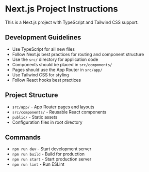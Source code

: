 # Next.js Project Instructions

This is a Next.js project with TypeScript and Tailwind CSS support.

## Development Guidelines

- Use TypeScript for all new files
- Follow Next.js best practices for routing and component structure
- Use the `src/` directory for application code
- Components should be placed in `src/components/`
- Pages should use the App Router in `src/app/`
- Use Tailwind CSS for styling
- Follow React hooks best practices

## Project Structure

- `src/app/` - App Router pages and layouts
- `src/components/` - Reusable React components
- `public/` - Static assets
- Configuration files in root directory

## Commands

- `npm run dev` - Start development server
- `npm run build` - Build for production
- `npm run start` - Start production server
- `npm run lint` - Run ESLint
